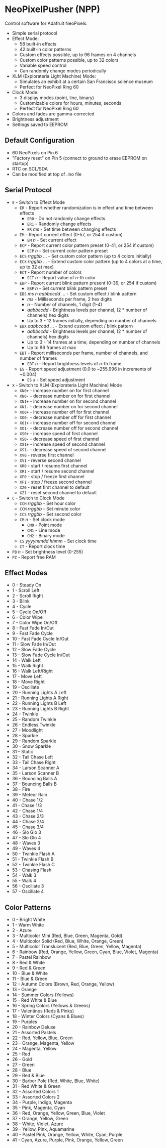 # NeoPixelPusher (NPP)
Control software for Adafruit NeoPixels.

* Simple serial protocol
* Effect Mode:
  * 58 built-in effects
  * 42 built-in color patterns
  * Custom effects possible, up to 96 frames on 4 channels
  * Custom color patterns possible, up to 32 colors
  * Variable speed control
  * Can randomly change modes periodically
* XLM (Explorateria Light Machine) Mode:
  * Simulates an exhibit at a certain San Francisco science museum
  * Perfect for NeoPixel Ring 60
* Clock Mode:
  * 3 display modes (point, line, binary)
  * Customizable colors for hours, minutes, seconds
  * Perfect for NeoPixel Ring 60
* Colors and fades are gamma-corrected
* Brightness adjustment
* Settings saved to EEPROM

## Default Configuration

* 60 NeoPixels on Pin 6
* "Factory reset" on Pin 5 (connect to ground to erase EEPROM on startup)
* RTC on SCL/SDA
* Can be modified at top of .ino file

## Serial Protocol

* `E` - Switch to Effect Mode
  * `ER` - Report whether randomization is in effect and time between effects
    * `ER0` - Do not randomly change effects
    * `ER1` - Randomly change effects
    * `ER` _ms_ - Set time between changing effects
  * `EM` - Report current effect (0-57, or 254 if custom)
    * `EM` _n_ - Set current effect
  * `ECP` - Report current color pattern preset (0-41, or 254 if custom)
    * `ECP` _n_ - Set current color pattern preset
  * `ECS` _rrggbb_ ... - Set custom color pattern (up to 4 colors initially)
  * `ECX` _rrggbb_ ... - Extend custom color pattern (up to 4 colors at a time, up to 32 at max)
  * `ECT` - Report number of colors
    * `ECT` _n_ - Report value of _n_-th color
  * `EBP` - Report current blink pattern present (0-39, or 254 if custom)
    * `EBP` _n_ - Set current blink pattern preset
  * `EBS` _ms_ _n_ _aabbccdd_ ... - Set custom effect / blink pattern
    * _ms_ - Milliseconds per frame, 2 hex digits
    * _n_ - Number of channels, 1 digit (1-4)
    * _aabbccdd_ - Brightness levels per channel, (2 * number of channels) hex digits
    * Up to 3 - 12 frames initially, depending on number of channels
  * `EBX` _aabbccdd_ ... - Extend custom effect / blink pattern
    * _aabbccdd_ - Brightness levels per channel, (2 * number of channels) hex digits
    * Up to 3 - 14 frames at a time, depending on number of channels
    * Up to 96 frames at max
  * `EBT` - Report milliseconds per frame, number of channels, and number of frames
    * `EBT` _n_ - Report brightness levels of _n_-th frame
  * `ES` - Report speed adjustment (0.0 to ~255.996 in increments of ~0.004)
    * `ES` _x_ - Set speed adjustment
* `X` - Switch to XLM (Explorateria Light Machine) Mode
    * `XN0+` - increase number on for first channel
    * `XN0-` - decrease number on for first channel
    * `XN1+` - increase number on for second channel
    * `XN1-` - decrease number on for second channel
    * `XO0+` - increase number off for first channel
    * `XO0-` - decrease number off for first channel
    * `XO1+` - increase number off for second channel
    * `XO1-` - decrease number off for second channel
    * `XS0+` - increase speed of first channel
    * `XS0-` - decrease speed of first channel
    * `XS1+` - increase speed of second channel
    * `XS1-` - decrease speed of second channel
    * `XV0` - reverse first channel
    * `XV1` - reverse second channel
    * `XR0` - start / resume first channel
    * `XR1` - start / resume second channel
    * `XF0` - stop / freeze first channel
    * `XF1` - stop / freeze second channel
    * `XZ0` - reset first channel to default
    * `XZ1` - reset second channel to default
* `C` - Switch to Clock Mode
  * `CCH` _rrggbb_ - Set hour color
  * `CCM` _rrggbb_ - Set minute color
  * `CCS` _rrggbb_ - Set second color
  * `CM` _n_ - Set clock mode
    * `CM0` - Point mode
    * `CM1` - Line mode
    * `CM2` - Binary mode
  * `CS` _yyyymmdd_ _hhmm_ - Set clock time
  * `CT` - Report clock time
* `PB` _n_ - Set brightness level (0-255)
* `PZ` - Report free RAM

## Effect Modes

* 0 - Steady On
* 1 - Scroll Left
* 2 - Scroll Right
* 3 - Blink
* 4 - Cycle
* 5 - Cycle On/Off
* 6 - Color Wipe
* 7 - Color Wipe On/Off
* 8 - Fast Fade In/Out
* 9 - Fast Fade Cycle
* 10 - Fast Fade Cycle In/Out
* 11 - Slow Fade In/Out
* 12 - Slow Fade Cycle
* 13 - Slow Fade Cycle In/Out
* 14 - Walk Left
* 15 - Walk Right
* 16 - Walk Left/Right
* 17 - Move Left
* 18 - Move Right
* 19 - Oscillate
* 20 - Running Lights A Left
* 21 - Running Lights A Right
* 22 - Running Lights B Left
* 23 - Running Lights B Right
* 24 - Twinkle
* 25 - Random Twinkle
* 26 - Endless Twinkle
* 27 - Moodlight
* 28 - Sparkle
* 29 - Random Sparkle
* 30 - Snow Sparkle
* 31 - Static
* 32 - Tail Chase Left
* 33 - Tail Chase Right
* 34 - Larson Scanner A
* 35 - Larson Scanner B
* 36 - Bouncing Balls A
* 37 - Bouncing Balls B
* 38 - Fire
* 39 - Meteor Rain
* 40 - Chase 1/2
* 41 - Chase 1/3
* 42 - Chase 1/4
* 43 - Chase 2/3
* 44 - Chase 2/4
* 45 - Chase 3/4
* 46 - Slo Glo 3
* 47 - Slo Glo 4
* 48 - Waves 3
* 49 - Waves 4
* 50 - Twinkle Flash A
* 51 - Twinkle Flash B
* 52 - Twinkle Flash C
* 53 - Chasing Flash
* 54 - Walk 3
* 55 - Walk 4
* 56 - Oscillate 3
* 57 - Oscillate 4

## Color Patterns

* 0 - Bright White
* 1 - Warm White
* 2 - Azure
* 3 - Multicolor Mini (Red, Blue, Green, Magenta, Gold)
* 4 - Multicolor Solid (Red, Blue, White, Orange, Green)
* 5 - Multicolor Translucent (Red, Blue, Green, Yellow, Magenta)
* 6 - Rainbow (Red, Orange, Yellow, Green, Cyan, Blue, Violet, Magenta)
* 7 - Pastel Rainbow
* 8 - Red & White
* 9 - Red & Green
* 10 - Blue & White
* 11 - Blue & Green
* 12 - Autumn Colors (Brown, Red, Orange, Yellow)
* 13 - Orange
* 14 - Summer Colors (Yellows)
* 15 - Red White & Blue
* 16 - Spring Colors (Yellows & Greens)
* 17 - Valentines (Reds & Pinks)
* 18 - Winter Colors (Cyans & Blues)
* 19 - Purples
* 20 - Rainbow Deluxe
* 21 - Assorted Pastels
* 22 - Red, Yellow, Blue, Green
* 23 - Orange, Magenta, Yellow
* 24 - Magenta, Yellow
* 25 - Red
* 26 - Gold
* 27 - Green
* 28 - Blue
* 29 - Red & Blue
* 30 - Barber Pole (Red, White, Blue, White)
* 31 - Red White & Green
* 32 - Assorted Colors 1
* 33 - Assorted Colors 2
* 34 - Purple, Indigo, Magenta
* 35 - Pink, Magenta, Cyan
* 36 - Red, Orange, Yellow, Green, Blue, Violet
* 37 - Orange, Yellow, Green
* 38 - White, Violet, Azure
* 39 - Yellow, Pink, Aquamarine
* 40 - Pastel Pink, Orange, Yellow, White, Cyan, Purple
* 41 - Cyan, Azure, Purple, Pink, Orange, Yellow, Green
